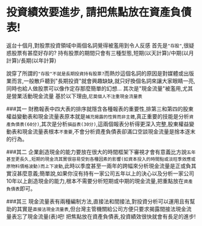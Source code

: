 # 投資績效要進步, 請把焦點放在資產負債表!

返台十個月,對股票投資領域中兩個名詞覺得被濫用到令人反感
首先是`"存股"`,很疑惑股票有甚麼好存的?
持有股票的期間只會有三種型態,短期(以天計算)/中期(以月計算)/長期(以年計算)

說穿了所謂的`"存股"不就是長期投資持有股票?`而熱炒這個名詞的原因是對媒體或出版業而言,一般散戶聽到"長期投資"就會興趣缺缺,就只好換個名詞來讓大家眼睛一亮,同時也給人做股票可以像作定存那麼簡單的幻想...
其次是"現金流量"被濫用,尤其是營業活動現金流量
基於以下理由,`尼莫個人不注重現金流量表`

###其一
財務報表中四大表的排序就隱含各種報表的重要性,排第三和第四的股東權益變動表和現金流量表原本就是`補充揭露的性質而非主體`,真正重要的技能是分析`資產負債表(60分)`,其次是分析`損益表(30分)`,這兩個報表分析得更深入完整,股東權益變動表和現金流量表根本`不重要`,不會分析資產負債表卻滿口空談現金流量是捨本逐末的行為。

###其二
企業創造現金的能力要放在很大的時間框架下審視才會有意義比方說`五年甚至更長久,短期的現金流其實很容易受到各種因素的影響(如資本投入的時間點或淡旺季效應或原物料價格波動)而上下波動`,此時以季度甚至一兩年的跨幅來分析現金流量是正或負其實沒甚麼意義;簡單說,如果你沒有持有一家公司五年以上的決心以及分析一家公司10年以上創造現金的能力,根本不需要分析短期或中期的現金流量,把重點放在`資產負債表`即可。

###其三
現金流量表有兩種編制方法,直接法和間接法,對投資分析可以運用且有幫助的其實是`直接法現金流量表`,但台灣主管機關給公司方便只要求揭露間接法現金流量表忘了現金流量(表)吧! 把焦點放在資產負債表,投資績效很快就會有長足的進步!
